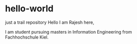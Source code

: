 # hello-world
just a trail repository
Hello I am Rajesh here,

I am student pursuing masters in Information Engineering from Fachhochschule Kiel.
